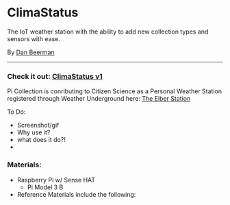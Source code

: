 # ClimaStatus
The IoT weather station with the ability to add new collection types and sensors with ease. 

By [Dan Beerman](https://www.danbeerman.com)

---

### Check it out: [ClimaStatus v1]()

Pi Collection is conributing to Citizen Science as a Personal Weather Station registered through Weather Underground here: [The Eiber Station]()

To Do: 
- Screenshot/gif
- Why use it? 
- what does it do?!
- 

### Materials: 
  * Raspberry Pi w/ Sense HAT
    - Pi Model 3 B 
  * Reference Materials include the following: 

